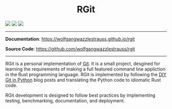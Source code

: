 <style>
.title {
  font-weight: bold;
  text-align: center;
}
</style>

<h1 class="title">RGit</h1>

![](https://github.com/wolfgangwazzlestrauss/rgit/workflows/build/badge.svg)
![](https://img.shields.io/github/repo-size/wolfgangwazzlestrauss/rgit)
![](https://img.shields.io/github/license/wolfgangwazzlestrauss/rgit)

---

**Documentation**: https://wolfgangwazzlestrauss.github.io/rgit

**Source Code**: https://github.com/wolfgangwazzlestrauss/rgit

---

RGit is a personal implementation of [Git](https://git-scm.com/). It is a small
project, desgined for learning the requirements of making a full featured
command line appliction in the Rust programming language. RGit is implemented by
following the [DIY Git in Python](https://www.leshenko.net/p/ugit/) blog posts
and translating the Python code to idiomatic Rust code.

RGit development is designed to follow best practices by implementing testing,
benchmarking, documentation, and deployment.
